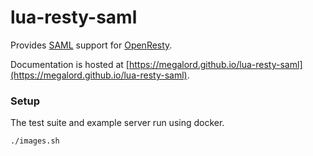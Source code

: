 # lua-resty-saml

Provides [SAML](https://en.wikipedia.org/wiki/Security_Assertion_Markup_Language) support for [OpenResty](https://openresty.org/).

Documentation is hosted at [https://megalord.github.io/lua-resty-saml](https://megalord.github.io/lua-resty-saml).


### Setup

The test suite and example server run using docker.
```sh
./images.sh
```
